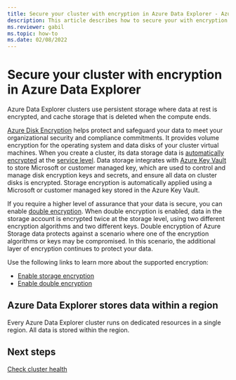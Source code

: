 ```yaml
---
title: Secure your cluster with encryption in Azure Data Explorer - Azure portal
description: This article describes how to secure your with encryption in Azure Data Explorer within the Azure portal.
ms.reviewer: gabil
ms.topic: how-to
ms.date: 02/08/2022
---
```


# Secure your cluster with encryption in Azure Data Explorer

Azure Data Explorer clusters use persistent storage where data at rest is encrypted, and cache storage that is deleted when the compute ends.

[Azure Disk Encryption](/azure/security/azure-security-disk-encryption-overview) helps protect and safeguard your data to meet your organizational security and compliance commitments. It provides volume encryption for the operating system and data disks of your cluster virtual machines. When you create a cluster, its data storage data is [automatically encrypted](/azure/storage/common/storage-service-encryption) at the [service level](setting-cluster-storage-encryption.md). Data storage integrates with [Azure Key Vault](/azure/key-vault/) to store Microsoft or customer managed key, which are used to control and manage disk encryption keys and secrets, and ensure all data on cluster disks is encrypted. Storage encryption is automatically applied using a Microsoft or customer managed key stored in the Azure Key Vault.

If you require a higher level of assurance that your data is secure, you can enable [double encryption](/azure/storage/common/infrastructure-encryption-enable). When double encryption is enabled, data in the storage account is encrypted twice at the storage level, using two different encryption algorithms and two different keys. Double encryption of Azure Storage data protects against a scenario where one of the encryption algorithms or keys may be compromised. In this scenario, the additional layer of encryption continues to protect your data.

Use the following links to learn more about the supported encryption:

* [Enable storage encryption](storage-encryption.md)
* [Enable double encryption](double-encryption.md)

## Azure Data Explorer stores data within a region

Every Azure Data Explorer cluster runs on dedicated resources in a single region. All data is stored within the region.

## Next steps

[Check cluster health](check-cluster-health.md)
